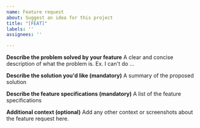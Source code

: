 ```yaml
---
name: Feature request
about: Suggest an idea for this project
title: "[FEAT]"
labels: ''
assignees: ''

---
```


**Describe the problem solved by your feature**
A clear and concise description of what the problem is. Ex. I can't do ...

**Describe the solution you'd like (mandatory)**
A summary of the proposed solution

**Describe the feature specifications (mandatory)**
A list of the feature specifications

**Additional context (optional)**
Add any other context or screenshots about the feature request here.
